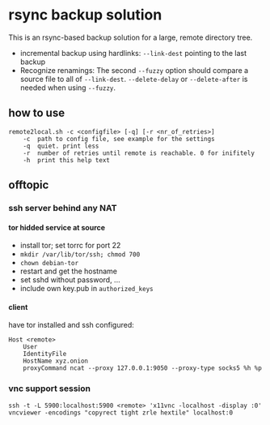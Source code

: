 # rsync backup solution
This is an rsync-based backup solution for a large, remote directory tree.
* incremental backup using hardlinks: `--link-dest` pointing to the last backup
* Recognize renamings: The second `--fuzzy` option should compare a source file
to all of `--link-dest`. `--delete-delay` or `--delete-after` is needed when
using `--fuzzy`.

## how to use

	remote2local.sh -c <configfile> [-q] [-r <nr_of_retries>]
		-c	path to config file, see example for the settings
		-q	quiet. print less
		-r	number of retries until remote is reachable. 0 for inifitely
		-h	print this help text

## offtopic
### ssh server behind any NAT
#### tor hidded service at source
* install tor; set torrc for port 22
* `mkdir /var/lib/tor/ssh; chmod 700`
* `chown debian-tor`
* restart and get the hostname
* set sshd without password, ...
* include own key.pub in `authorized_keys`

#### client
have tor installed and ssh configured:


	Host <remote>
		User
		IdentityFile
		HostName xyz.onion
		proxyCommand ncat --proxy 127.0.0.1:9050 --proxy-type socks5 %h %p


### vnc support session
`ssh -t -L 5900:localhost:5900 <remote> 'x11vnc -localhost -display :0'`
`vncviewer -encodings "copyrect tight zrle hextile" localhost:0`
